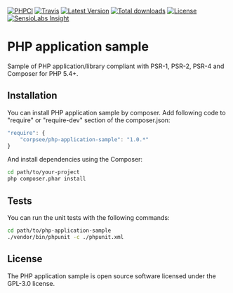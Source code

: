 [![PHPCI](http://phpci.corpsee.com/build-status/image/6?branch=master&label=PHPCI&style=flat-square)](http://phpci.corpsee.com/build-status/view/6?branch=master)
[![Travis](https://img.shields.io/travis/corpsee/php-application-sample/master.svg?label=Travis&style=flat-square)](https://travis-ci.org/corpsee/php-application-sample?branch=master)
[![Latest Version](https://img.shields.io/packagist/v/corpsee/php-application-sample.svg?label=Version&style=flat-square)](https://packagist.org/packages/corpsee/php-application-sample)
[![Total downloads](https://img.shields.io/packagist/dt/corpsee/php-application-sample.svg?label=Downloads&style=flat-square)](https://packagist.org/packages/corpsee/php-application-sample)
[![License](https://img.shields.io/packagist/l/corpsee/php-application-sample.svg?label=License&style=flat-square)](https://packagist.org/packages/corpsee/php-application-sample)
[![SensioLabs Insight](https://img.shields.io/sensiolabs/i/31e77222-8786-446a-adee-209163ab1b37.svg?label=Insight&style=flat-square)](https://insight.sensiolabs.com/projects/31e77222-8786-446a-adee-209163ab1b37)

PHP application sample
======================

Sample of PHP application/library compliant with PSR-1, PSR-2, PSR-4 and Composer for PHP 5.4+.

Installation
------------

You can install PHP application sample by composer. Add following code to "require" or "require-dev" section of the composer.json:

```javascript
"require": {
    "corpsee/php-application-sample": "1.0.*"
}
```

And install dependencies using the Composer:

```bash
cd path/to/your-project
php composer.phar install
```

Tests
-----

You can run the unit tests with the following commands:

```bash
cd path/to/php-application-sample
./vendor/bin/phpunit -c ./phpunit.xml
```

License
-------

The PHP application sample is open source software licensed under the GPL-3.0 license.
